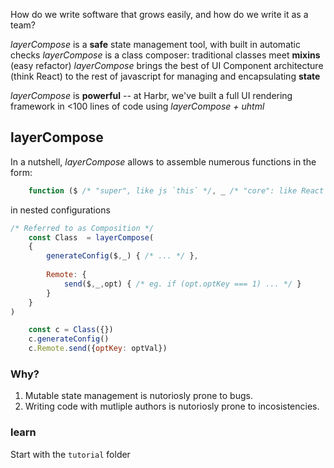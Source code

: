 
How do we write software that grows easily, and how do we write it as a team?


*layerCompose* is a **safe** state management tool, with built in automatic checks
*layerCompose* is a class composer: traditional classes meet **mixins**  (easy refactor)
*layerCompose* brings the best of UI Component architecture (think React) to the rest of javascript for managing and encapsulating **state**  
  
*layerCompose* is **powerful** -- at Harbr, we've built a full UI rendering framework in <100 lines of code using *layerCompose + uhtml*

## layerCompose

In a nutshell, *layerCompose* allows to assemble numerous functions in the form:
```javascript
    function ($ /* "super", like js `this` */, _ /* "core": like React props (but writable) */, opt /* additional named options */) {}
```
in nested configurations
```javascript
/* Referred to as Composition */
    const Class  = layerCompose(
    {
        generateConfig($,_) { /* ... */ },
        
        Remote: {
            send($,_,opt) { /* eg. if (opt.optKey === 1) ... */ }
        }
    }
)

    const c = Class({})
    c.generateConfig()
    c.Remote.send({optKey: optVal})
```

### Why?

1. Mutable state management is nutoriosly prone to bugs.  
2. Writing code with mutliple authors is nutoriosly prone to incosistencies.  

### learn

Start with the `tutorial` folder
